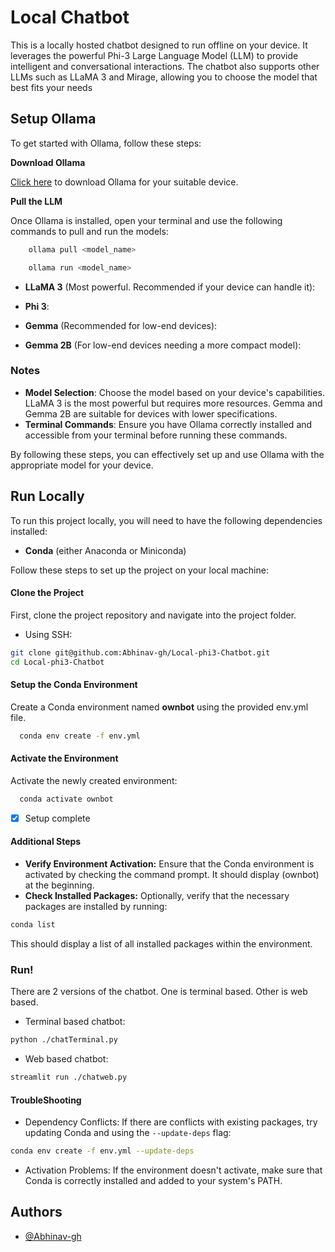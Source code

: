 
# Local Chatbot

This is a locally hosted chatbot designed to run offline on your device. It leverages the powerful Phi-3 Large Language Model (LLM) to provide intelligent and conversational interactions. The chatbot also supports other LLMs such as LLaMA 3 and Mirage, allowing you to choose the model that best fits your needs
## Setup Ollama

To get started with Ollama, follow these steps:

**Download Ollama**

[Click here](https://ollama.com/) to download Ollama for your suitable device.

**Pull the LLM**

Once Ollama is installed, open your terminal and use the following commands to pull and run the models:

```bash
    ollama pull <model_name>
```
```bash
    ollama run <model_name>
```
   - **LLaMA 3** (Most powerful. Recommended if your device can handle it):
   
     

   - **Phi 3**:
   
     

   - **Gemma** (Recommended for low-end devices):

     

   - **Gemma 2B** (For low-end devices needing a more compact model):
   

### Notes

- **Model Selection**: Choose the model based on your device's capabilities. LLaMA 3 is the most powerful but requires more resources. Gemma and Gemma 2B are suitable for devices with lower specifications.
- **Terminal Commands**: Ensure you have Ollama correctly installed and accessible from your terminal before running these commands.

By following these steps, you can effectively set up and use Ollama with the appropriate model for your device.

## Run Locally

To run this project locally, you will need to have the following dependencies installed:

- **Conda** (either Anaconda or Miniconda)

Follow these steps to set up the project on your local machine:

#### Clone the Project

First, clone the project repository and navigate into the project folder.
- Using SSH:

```bash
git clone git@github.com:Abhinav-gh/Local-phi3-Chatbot.git
cd Local-phi3-Chatbot
```
#### Setup the Conda Environment
Create a Conda environment named **ownbot** using the provided env.yml file.
```bash
  conda env create -f env.yml
```
#### Activate the Environment
Activate the newly created environment:
```bash
  conda activate ownbot
```
- [x] Setup complete
#### Additional Steps
- **Verify Environment Activation:** Ensure that the Conda environment is activated by checking the command prompt. It should display (ownbot) at the beginning.
- **Check Installed Packages:** Optionally, verify that the necessary packages are installed by running:
```bash
conda list
```
This should display a list of all installed packages within the environment.
### Run!
There are 2 versions of the chatbot. One is terminal based. Other is web based. 
- Terminal based chatbot:
```bash
python ./chatTerminal.py
```
- Web based chatbot:
```bash
streamlit run ./chatweb.py
```
#### TroubleShooting
- Dependency Conflicts: If there are conflicts with existing packages, try updating Conda and using the `--update-deps` flag:
```bash
conda env create -f env.yml --update-deps
```
- Activation Problems: If the environment doesn't activate, make sure that Conda is correctly installed and added to your system's PATH.




## Authors

- [@Abhinav-gh](https://www.github.com/Abhinav-gh)

